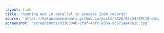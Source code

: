```yaml
---
layout: link
title: "Running Awk in parallel to process 256M records"
source: 'https://ketancmaheshwari.github.io/posts/2020/05/24/SMC18-Data-Challenge-4.html'
screenshot: 'screenshots/0330384b-cf9f-46fc-a56a-9c671aa4ce1c.jpg'
---
```


